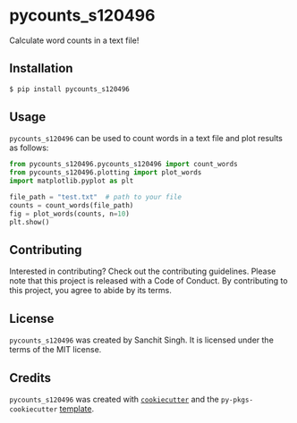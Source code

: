 # pycounts_s120496

Calculate word counts in a text file!

## Installation

```bash
$ pip install pycounts_s120496
```

## Usage

`pycounts_s120496` can be used to count words in a text file and plot results
as follows:

```python
from pycounts_s120496.pycounts_s120496 import count_words
from pycounts_s120496.plotting import plot_words
import matplotlib.pyplot as plt

file_path = "test.txt"  # path to your file
counts = count_words(file_path)
fig = plot_words(counts, n=10)
plt.show()
```

## Contributing

Interested in contributing? Check out the contributing guidelines. Please note that this project is released with a Code of Conduct. By contributing to this project, you agree to abide by its terms.

## License

`pycounts_s120496` was created by Sanchit Singh. It is licensed under the terms of the MIT license.

## Credits

`pycounts_s120496` was created with [`cookiecutter`](https://cookiecutter.readthedocs.io/en/latest/) and the `py-pkgs-cookiecutter` [template](https://github.com/py-pkgs/py-pkgs-cookiecutter).
